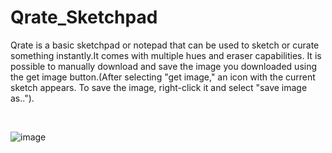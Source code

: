 # Qrate_Sketchpad
Qrate is a basic sketchpad or notepad that can be used to sketch or curate something instantly.It comes with multiple hues and eraser capabilities.
It is possible to manually download and save the image you downloaded using the get image button.(After selecting "get image," an icon with the current sketch appears. To save the image, right-click it and select "save image as.."). 

$$\ $$

![image](https://github.com/d2ep4k/Qrate_Sketchpad/assets/143197927/20cc5ed6-f4c0-45e1-9df9-2256bfad1809)
